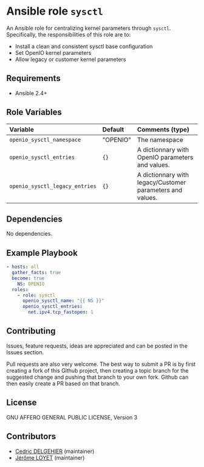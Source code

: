 # Ansible role `sysctl`

An Ansible role for centralizing kernel parameters through `sysctl`.
Specifically, the responsibilities of this role are to:

- Install a clean and consistent sysctl base configuration
- Set OpenIO kernel parameters
- Allow legacy or customer kernel parameters

## Requirements

- Ansible 2.4+

## Role Variables


| Variable   | Default | Comments (type)  |
| :---       | :---    | :---             |
| `openio_sysctl_namespace` | "OPENIO" | The namespace |
| `openio_sysctl_entries` | `{}` | A dictionnary with OpenIO parameters and values. |
| `openio_sysctl_legacy_entries` | `{}` | A dictionnary with legacy/Customer  parameters and values. |

## Dependencies

No dependencies.

## Example Playbook

```yaml
- hosts: all
  gather_facts: true
  become: true
    NS: OPENIO
  roles:
    - role: sysctl
      openio_sysctl_name: "{{ NS }}"
      openio_sysctl_entries:
        net.ipv4.tcp_fastopen: 1
```

## Contributing

Issues, feature requests, ideas are appreciated and can be posted in the Issues section.

Pull requests are also very welcome.
The best way to submit a PR is by first creating a fork of this Github project, then creating a topic branch for the suggested change and pushing that branch to your own fork.
Github can then easily create a PR based on that branch.

## License

GNU AFFERO GENERAL PUBLIC LICENSE, Version 3

## Contributors

- [Cedric DELGEHIER](https://github.com/cdelgehier) (maintainer)
- [Jérôme LOYET](https://github.com/fatpat) (maintainer)
